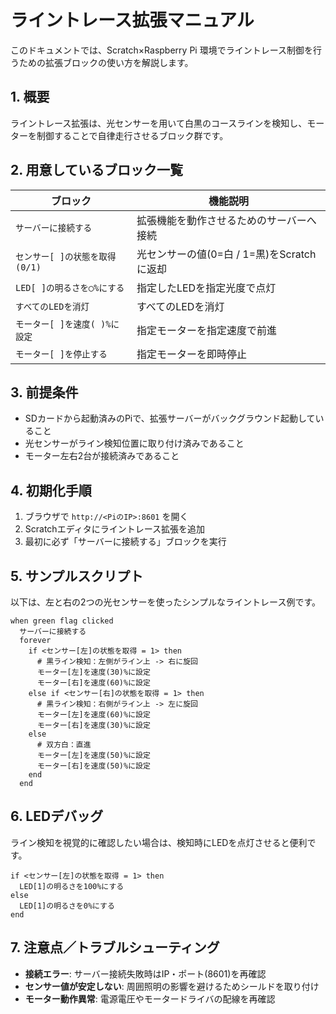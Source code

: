 
# ライントレース拡張マニュアル

このドキュメントでは、Scratch×Raspberry Pi 環境でライントレース制御を行うための拡張ブロックの使い方を解説します。

## 1. 概要
ライントレース拡張は、光センサーを用いて白黒のコースラインを検知し、モーターを制御することで自律走行させるブロック群です。

## 2. 用意しているブロック一覧
| ブロック                          | 機能説明                                     |
|---------------------------------|--------------------------------------------|
| `サーバーに接続する`              | 拡張機能を動作させるためのサーバーへ接続           |
| `センサー[ ]の状態を取得(0/1)`      | 光センサーの値(0=白 / 1=黒)をScratchに返却       |
| `LED[ ]の明るさを◯%にする`        | 指定したLEDを指定光度で点灯                      |
| `すべてのLEDを消灯`               | すべてのLEDを消灯                              |
| `モーター[ ]を速度( )%に設定`      | 指定モーターを指定速度で前進                     |
| `モーター[ ]を停止する`            | 指定モーターを即時停止                          |

## 3. 前提条件
- SDカードから起動済みのPiで、拡張サーバーがバックグラウンド起動していること
- 光センサーがライン検知位置に取り付け済みであること
- モーター左右2台が接続済みであること

## 4. 初期化手順
1. ブラウザで `http://<PiのIP>:8601` を開く
2. Scratchエディタにライントレース拡張を追加
3. 最初に必ず「サーバーに接続する」ブロックを実行

## 5. サンプルスクリプト
以下は、左と右の2つの光センサーを使ったシンプルなライントレース例です。
```scratch
when green flag clicked
  サーバーに接続する
  forever
    if <センサー[左]の状態を取得 = 1> then
      # 黒ライン検知：左側がライン上 -> 右に旋回
      モーター[左]を速度(30)%に設定
      モーター[右]を速度(60)%に設定
    else if <センサー[右]の状態を取得 = 1> then
      # 黒ライン検知：右側がライン上 -> 左に旋回
      モーター[左]を速度(60)%に設定
      モーター[右]を速度(30)%に設定
    else
      # 双方白：直進
      モーター[左]を速度(50)%に設定
      モーター[右]を速度(50)%に設定
    end
  end
````

## 6. LEDデバッグ

ライン検知を視覚的に確認したい場合は、検知時にLEDを点灯させると便利です。

```scratch
if <センサー[左]の状態を取得 = 1> then
  LED[1]の明るさを100%にする
else
  LED[1]の明るさを0%にする
end
```

## 7. 注意点／トラブルシューティング

- **接続エラー**: サーバー接続失敗時はIP・ポート(8601)を再確認
- **センサー値が安定しない**: 周囲照明の影響を避けるためシールドを取り付け
- **モーター動作異常**: 電源電圧やモータードライバの配線を再確認

```

